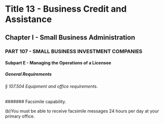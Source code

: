 
# Title 13 - Business Credit and Assistance
## Chapter I - Small Business Administration
### PART 107 - SMALL BUSINESS INVESTMENT COMPANIES
#### Subpart E - Managing the Operations of a Licensee
##### General Requirements
###### § 107.504 Equipment and office requirements.
####### Facsimile capability.

(b)You must be able to receive facsimile messages 24 hours per day at your primary office.
